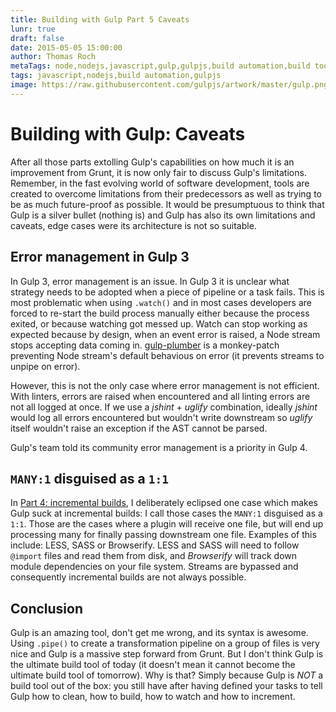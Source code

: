 ```yaml
---
title: Building with Gulp Part 5 Caveats
lunr: true
draft: false
date: 2015-05-05 15:00:00
author: Thomas Roch
metaTags: node,nodejs,javascript,gulp,gulpjs,build automation,build tool,streams,task runner
tags: javascript,nodejs,build automation,gulpjs
image: https://raw.githubusercontent.com/gulpjs/artwork/master/gulp.png
---
```


# Building with Gulp: Caveats

After all those parts extolling Gulp's capabilities on how much it is an improvement from Grunt, it is now only fair to discuss Gulp's limitations. Remember, in the fast evolving world of software development, tools are created to overcome limitations from their predecessors as well as trying to be as much future-proof as possible. It would be presumptuous to think that Gulp is a silver bullet (nothing is) and Gulp has also its own limitations and caveats, edge cases were its architecture is not so suitable.


## Error management in Gulp 3

In Gulp 3, error management is an issue. In Gulp 3 it is unclear what strategy needs to be adopted when a piece of pipeline or a task fails. This is most problematic when using `.watch()`
and in most cases developers are forced to re-start the build process manually either because the process exited, or because watching got messed up. Watch can stop working as expected
because by design, when an event error is raised, a Node stream stops accepting data coming in. [gulp-plumber](https://www.npmjs.com/package/gulp-plumber) is a monkey-patch preventing
Node stream's default behavious on error (it prevents streams to unpipe on error).

However, this is not the only case where error management is not efficient. With linters, errors are raised when encountered and all linting errors are not all logged at once.
If we use a _jshint_ + _uglify_ combination, ideally _jshint_ would log all errors encountered but wouldn't write downstream so _uglify_ itself wouldn't raise an exception if the AST cannot
be parsed.

Gulp's team told its community error management is a priority in Gulp 4.


## `MANY:1` disguised as a `1:1`

In [Part 4: incremental builds](/posts/2015/05/01/building-with-gulp-4-part-4-incremental-builds/), I deliberately eclipsed one case which makes Gulp suck at incremental builds: I call
those cases the `MANY:1` disguised as a `1:1`. Those are the cases where a plugin will receive one file, but will end up processing many for finally passing downstream one file. Examples
of this include: LESS, SASS or Browserify. LESS and SASS will need to follow `@import` files and read them from disk, and _Browserify_ will track
down module dependencies on your file system. Streams are bypassed and consequently incremental builds are not always possible.

## Conclusion

Gulp is an amazing tool, don't get me wrong, and its syntax is awesome. Using `.pipe()` to create a transformation pipeline on a group of files is very nice and Gulp is a massive step
forward from Grunt. But I don't think Gulp is the ultimate build tool of today (it doesn't mean it cannot become the ultimate build tool of tomorrow). Why is that?
Simply because Gulp is _NOT_ a build tool out of the box: you still have after having defined your tasks to tell Gulp how to clean, how to build, how to watch and how to increment.
